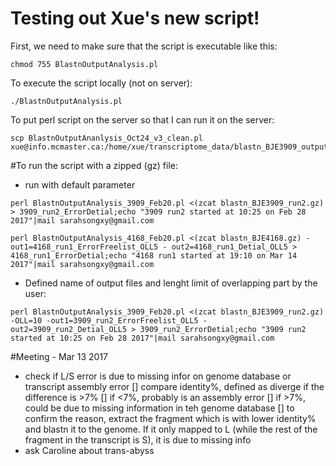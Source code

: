 # Testing out Xue's new script!

First, we need to make sure that the script is executable like this:

```
chmod 755 BlastnOutputAnalysis.pl
```

To execute the script locally (not on server):
```
./BlastnOutputAnalysis.pl
```
To put perl script on the server so that I can run it on the server:
```
scp BlastnOutputAnanlysis_Oct24_v3_clean.pl  xue@info.mcmaster.ca:/home/xue/transcriptome_data/blastn_BJE3909_output
```
#To run the script with a zipped (gz) file:
* run with default parameter
```
perl BlastnOutputAnalysis_3909_Feb20.pl <(zcat blastn_BJE3909_run2.gz) > 3909_run2_ErrorDetial;echo "3909 run2 started at 10:25 on Feb 28 2017"|mail sarahsongxy@gmail.com
```
```
perl BlastnOutputAnalysis_4168_Feb20.pl <(zcat blastn_BJE4168.gz) -out1=4168_run1_ErrorFreelist_OLL5 - out2=4168_run1_Detial_OLL5 > 4168_run1_ErrorDetial;echo "4168 run1 started at 19:10 on Mar 14 2017"|mail sarahsongxy@gmail.com

```
* Defined name of output files and lenght limit of overlapping part by the user:
```
perl BlastnOutputAnalysis_3909_Feb20.pl <(zcat blastn_BJE3909_run2.gz) -OLL=10 -out1=3909_run2_ErrorFreelist_OLL5 - out2=3909_run2_Detial_OLL5 > 3909_run2_ErrorDetial;echo "3909 run2 started at 10:25 on Feb 28 2017"|mail sarahsongxy@gmail.com

```

#Meeting - Mar 13 2017
* check if L/S error is due to missing infor on genome database or transcript assembly error
[] compare identity%, defined as diverge if the difference is >7%
[] if <7%, probably is an assembly error
[] if >7%, could be due to missing information in teh genome database
[] to confirm the reason, extract the fragment which is with lower identity% and blastn it to the genome. If it only mapped to L (while the rest of the fragment in the transcript is S), it is due to missing info 
* ask Caroline about trans-abyss


